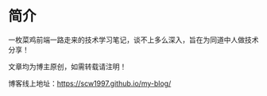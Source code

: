 # 简介


一枚菜鸡前端一路走来的技术学习笔记，谈不上多么深入，旨在为同道中人做技术分享！

文章均为博主原创，如需转载请注明！

博客线上地址：https://scw1997.github.io/my-blog/
